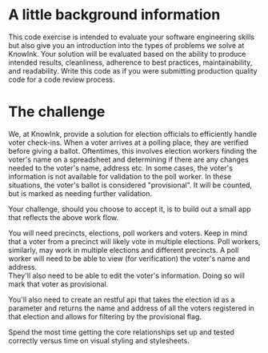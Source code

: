 # A little background information

This code exercise is intended to evaluate your software engineering skills but 
also give you an introduction into the types of problems we solve at KnowInk.
Your solution will be evaluated based on the ability to produce intended
results, cleanliness, adherence to best practices, maintainability, and
readability. Write this code as if you were submitting production quality code
for a code review process.

# The challenge

We, at KnowInk, provide a solution for election officials to efficiently handle
voter check-ins.  When a voter arrives at a polling place, they are verified
before giving a ballot.  Oftentimes, this involves election workers finding the
voter's name on a spreadsheet and determining if there are any changes needed to
the voter's name, address etc.  In some cases, the voter's information is not
available for validation to the poll worker.  In these situations, the voter's
ballot is considered "provisional".  It will be counted, but is marked as
needing further validation.

Your challenge, should you choose to accept it, is to build out a small app 
that reflects the above work flow.

You will need precincts, elections, poll workers and voters.  Keep in mind that
a voter from a precinct will likely vote in multiple elections.  Poll workers,
similarly, may work in multiple elections and different precincts. A poll worker 
will need to be able to view (for verification) the voter's name and address.  
They'll also need to be able to edit the voter's information.  Doing so will mark 
that voter as provisional.

You'll also need to create an restful api that takes the election id as a 
parameter and returns the name and address of all the voters registered in that
election and allows for filtering by the provisional flag.

Spend the most time getting the core relationships set up and tested correctly
versus time on visual styling and stylesheets. 
